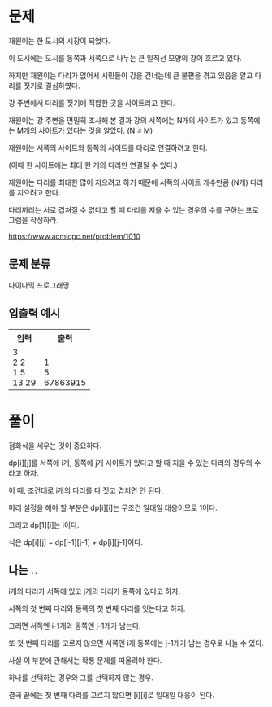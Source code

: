 # 문제

재원이는 한 도시의 시장이 되었다. 

이 도시에는 도시를 동쪽과 서쪽으로 나누는 큰 일직선 모양의 강이 흐르고 있다. 

하지만 재원이는 다리가 없어서 시민들이 강을 건너는데 큰 불편을 겪고 있음을 알고 다리를 짓기로 결심하였다. 

강 주변에서 다리를 짓기에 적합한 곳을 사이트라고 한다. 

재원이는 강 주변을 면밀히 조사해 본 결과 강의 서쪽에는 N개의 사이트가 있고 동쪽에는 M개의 사이트가 있다는 것을 알았다. (N ≤ M)

재원이는 서쪽의 사이트와 동쪽의 사이트를 다리로 연결하려고 한다. 

(이때 한 사이트에는 최대 한 개의 다리만 연결될 수 있다.) 

재원이는 다리를 최대한 많이 지으려고 하기 때문에 서쪽의 사이트 개수만큼 (N개) 다리를 지으려고 한다. 

다리끼리는 서로 겹쳐질 수 없다고 할 때 다리를 지을 수 있는 경우의 수를 구하는 프로그램을 작성하라.

https://www.acmicpc.net/problem/1010

## 문제 분류

다이나믹 프로그래밍

## 입출력 예시

<table>
  <tr>
    <th>입력</th>
    <th>출력</th>
  </tr>
  <tr>
    <td>3<br>2 2<br>1 5<br>13 29</td>
    <td><br>1<br>5<br>67863915</td>
  </tr>
</table>

# 풀이

점화식을 세우는 것이 중요하다.

dp[i][j]를 서쪽에 i개, 동쪽에 j개 사이트가 있다고 할 때 지을 수 있는 다리의 경우의 수라고 하자.

이 때, 조건대로 i개의 다리를 다 짓고 겹치면 안 된다.

미리 설정을 해야 할 부분은 dp[i][i]는 무조건 일대일 대응이므로 1이다.

그리고 dp[1][i]는 i이다.

식은 dp[i][j] = dp[i-1][j-1] + dp[i][j-1]이다.

## 나는 ..

i개의 다리가 서쪽에 있고 j개의 다리가 동쪽에 있다고 하자.

서쪽의 첫 번째 다리와 동쪽의 첫 번째 다리를 잇는다고 하자.

그러면 서쪽엔 i-1개와 동쪽엔 j-1개가 남는다.

또 첫 번째 다리를 고르지 않으면 서쪽엔 i개 동쪽에는 j-1개가 남는 경우로 나눌 수 있다.

사실 이 부분에 관해서는 확통 문제를 떠올려야 한다.

하나를 선택하는 경우와 그를 선택하지 않는 경우.

결국 끝에는 첫 번째 다리를 고르지 않으면 [i][i]로 일대일 대응이 된다.